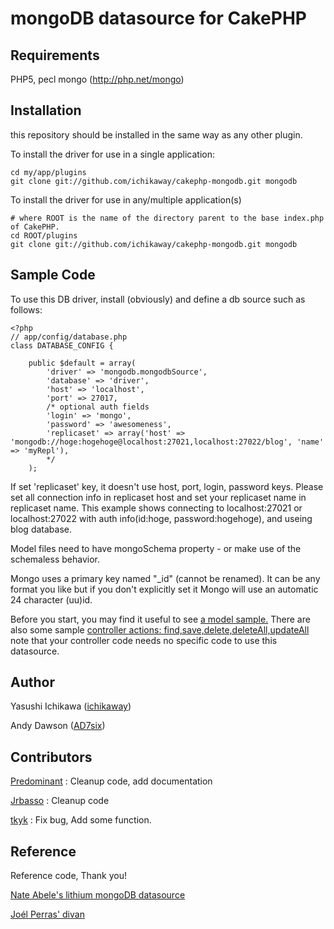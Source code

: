 # mongoDB datasource for CakePHP

## Requirements
PHP5, 
pecl mongo (http://php.net/mongo)

## Installation

this repository should be installed in the same way as any other plugin.

To install the driver for use in a single application:

	cd my/app/plugins
	git clone git://github.com/ichikaway/cakephp-mongodb.git mongodb

To install the driver for use in any/multiple application(s)

	# where ROOT is the name of the directory parent to the base index.php of CakePHP.
	cd ROOT/plugins
	git clone git://github.com/ichikaway/cakephp-mongodb.git mongodb
	
## Sample Code

To use this DB driver, install (obviously) and define a db source such as follows:

	<?php
	// app/config/database.php
	class DATABASE_CONFIG {

		public $default = array(
			'driver' => 'mongodb.mongodbSource',
			'database' => 'driver',
			'host' => 'localhost',
			'port' => 27017,
			/* optional auth fields
			'login' => 'mongo',	
			'password' => 'awesomeness',
			'replicaset' => array('host' => 'mongodb://hoge:hogehoge@localhost:27021,localhost:27022/blog', 'name' => 'myRepl'),
			*/
		);  


If set 'replicaset' key, it doesn't use host, port, login, password keys. 
Please set all connection info in replicaset host and set your replicaset name in replicaset name.
This example shows connecting to localhost:27021 or localhost:27022 with auth info(id:hoge, password:hogehoge), 
and useing blog database.

Model files need to have mongoSchema property - or make use of the schemaless behavior. 

Mongo uses a primary key named "\_id" (cannot be renamed). It can be any format you like but if you don't explicitly set it Mongo will use an automatic 24 character (uu)id.

Before you start, you may find it useful to see [a model sample.](http://github.com/ichikaway/mongoDB-Datasource/blob/master/samples/models/post.php)
There are also some sample [controller actions: find,save,delete,deleteAll,updateAll](http://github.com/ichikaway/mongoDB-Datasource/blob/master/samples/controllers/posts_controller.php) note that your controller code needs no specific code to use this datasource.

## Author
Yasushi Ichikawa ([ichikaway](http://twitter.com/ichikaway))

Andy Dawson ([AD7six](http://twitter.com/AD7six))


## Contributors
[Predominant](http://github.com/predominant/) : Cleanup code, add documentation

[Jrbasso](http://github.com/jrbasso/) : Cleanup code

[tkyk](http://github.com/tkyk/) : Fix bug, Add some function.


## Reference
Reference code, Thank you!

[Nate Abele's lithium mongoDB datasource](http://li3.rad-dev.org/)

[Joél Perras' divan](http://github.com/jperras/divan/)

